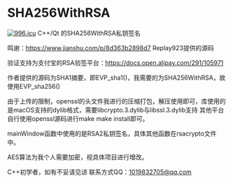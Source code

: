 # SHA256WithRSA
<a href="https://996.icu"><img src="https://img.shields.io/badge/link-996.icu-red.svg" alt="996.icu" /></a>
C++/Qt 的SHA256WithRSA私钥签名

鸣谢：https://www.jianshu.com/p/8d363b2898d7 Replay923提供的源码

验证支持为支付宝的RSA验签平台：https://docs.open.alipay.com/291/105971

作者提供的源码为SHA1摘要，即EVP_sha1()，我需要的为SHA256WithRSA，故使用EVP_sha256()

由于上传的限制，openssl的头文件我进行的压缩打包，解压使用即可，库使用的是macOS支持的dylib格式，需要libcrypto.3.dylib与libssl.3.dylib支持
其他平台自行使用openssl源码进行make make install即可。

mainWindow函数中使用的是RSA2私钥签名，具体其他函数在rsacrypto文件中。

AES算法为我个人需要加密，视具体项目进行增改。

C++初学者，如有不妥请见谅
联系方式QQ：1019832705@qq.com
